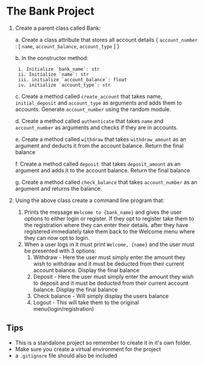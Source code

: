 # The Bank Project

1. Create a parent class called Bank:

    a. Create a class attribute that stores all account details
        { `account_number` : [ `name`, `account_balance`, `account_type` ] }

    b. In the constructor method:

        i. Initialize `bank_name`: str
        ii. Initialize `name`: str
        iii. initialize `account_balance`: float
        iv. initialize `account_type`: str

    c. Create a method called `create_account` that takes name, `initial_deposit` and `account_type` as arguments and adds them to  accounts. Generate `account_number` using the random module.

    d. Create a method called `authenticate` that takes `name` and `account_number` as arguments and checks if they are in accounts.

    e. Create a method called `withdraw` that takes `withdraw_amount` as an argument and deducts it from the account balance. Return the final balance

    f. Create a method called `deposit `that takes `deposit_amount` as an argument and adds it to the account balance. Return the final balance

    g. Create a method called `check_balance` that takes `account_number` as an argument and returns the balance.

2. Using the above class create a command line program that:

    1. Prints the message `Welcome to {bank_name}` and gives the user options to either login or register. If they opt to register take them to the registration where they can enter their details. after they have registered immediately take them back to the Welcome menu where they can now opt to login.
    2. When a user logs in it must print `Welcome, {name}` and the user must be presented with 3 options:
        1. Withdraw - Here the user must simply enter the amount they wish to withdraw and it must be deducted from their current account balance. Display the final balance
        2. Deposit - Here the user must simply enter the amount they wish to deposit and it must be deducted from their current account balance. Display the final balance
        3. Check balance - Will simply display the users balance
        4. Logout - This will take them to the original menu(login/registration)

## Tips

- This is a standalone project so remember to create it in it's own folder.
- Make sure you create a virtual environment for the project
- a `.gitignore` file should also be included